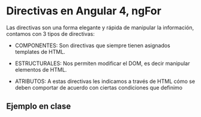 # Directivas en Angular 4,  ngFor

Las directivas son una forma elegante y rápida de manipular la información, contamos con 3 tipos de directivas:

*	COMPONENTES: Son directivas que siempre tienen asignados templates de HTML.

*	ESTRUCTURALES: Nos permiten modificar el DOM, es decir manipular elementos de HTML.

*	ATRIBUTOS: A estas directivas les indicamos a través de HTML cómo se deben comportar de acuerdo con ciertas condiciones que definimo


## Ejemplo en clase 